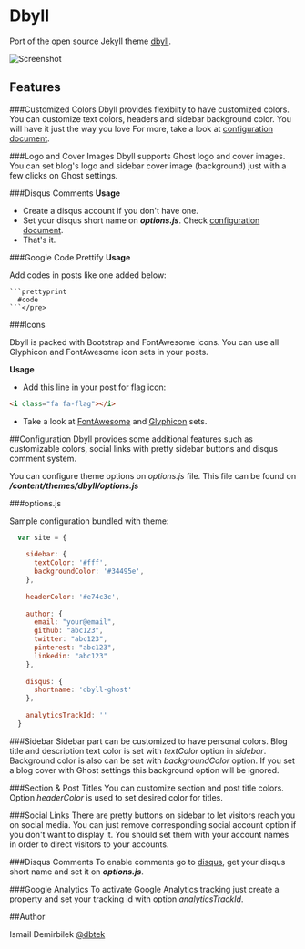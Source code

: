 # Dbyll
Port of the open source Jekyll theme [dbyll](https://github.com/dbtek/dbyll).

![Screenshot](https://raw.github.com/dbtek/dbyll-ghost/master/screenshot.png)

## Features
###Customized Colors
Dbyll provides flexibilty to have customized colors. You can customize text colors, headers and sidebar background color.
You will have it just the way you love <i class="fa fa-heart"></i>
For more, take a look at [configuration document](http://dbyll-ghost.herokuapp.com/configuration/).

###Logo and Cover Images
Dbyll supports Ghost logo and cover images. You can set blog's logo and sidebar cover image (background) just with a few clicks on Ghost settings.

###Disqus Comments
**Usage**

- Create a disqus account if you don't have one.  
- Set your disqus short name on ***options.js***. Check [configuration document](http://dbyll-ghost.herokuapp.com/configuration/).
- That's it.

###Google Code Prettify
**Usage**

Add codes in posts like one added below:
```
```prettyprint
  #code
```</pre>
```
 
 
###Icons <i class="fa fa-flag"></i>

Dbyll is packed with Bootstrap and FontAwesome icons. You can use all Glyphicon and FontAwesome icon sets in your posts.

**Usage**

- Add this line in your post for flag icon:
```html
<i class="fa fa-flag"></i>
```
- Take a look at [FontAwesome](http://fontawesome.io/icons/) and [Glyphicon](http://getbootstrap.com/components/#glyphicons) sets.

##Configuration
Dbyll provides some additional features such as customizable colors, social links with pretty sidebar buttons and disqus comment system.

You can configure theme options on *options.js* file. This file can be found on ***/content/themes/dbyll/options.js***

###options.js

Sample configuration bundled with theme:

```js
  var site = {
    
    sidebar: {
      textColor: '#fff',
      backgroundColor: '#34495e',
    },
  
    headerColor: '#e74c3c',
  
    author: {
      email: "your@email",
      github: "abc123",
      twitter: "abc123",
      pinterest: "abc123",
      linkedin: "abc123"
    },
  
    disqus: {
      shortname: 'dbyll-ghost'
    },
  
    analyticsTrackId: ''
  }
```


###Sidebar
Sidebar part can be customized to have personal colors. Blog title and description text color is set with *textColor* option in *sidebar*. Background color is also can be set with *backgroundColor* option. If you set a blog cover with Ghost settings this background option will be ignored.

###Section & Post Titles
You can customize section and post title colors. Option *headerColor* is used to set desired color for titles.

###Social Links
There are pretty buttons on sidebar to let visitors reach you on social media.
You can just remove corresponding social account option if you don't want to display it. You should set them with your account names in order to direct visitors to your accounts.

###Disqus Comments
To enable comments go to [disqus](http://disqus.com), get your disqus short name and set it on ***options.js***.

###Google Analytics
To activate Google Analytics tracking just create a property and set your tracking id with option *analyticsTrackId*.

##Author

Ismail Demirbilek [@dbtek](http://twitter.com/dbtek)
